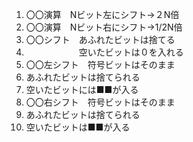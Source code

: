 1. 〇〇演算　Nビット左にシフト→２N倍
2. 〇〇演算　Nビット右にシフト→1/2N倍
3. 〇〇シフト　あふれたビットは捨てる
4. 　　　　　　空いたビットは０を入れる
5. 〇〇左シフト　符号ビットはそのまま
6. あふれたビットは捨てられる
7. 空いたビットには■■が入る
8. 〇〇右シフト　符号ビットはそのまま
9. あふれたビットは捨てられる
10. 空いたビットは■■が入る
